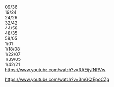 09/36                                                                                                                                     
19/24                                                                                                                                     
24/26                                                                                                                                     
32/42                                                                                                                                     
44/58                                                                                                                                     
48/35                                                                                                                                     
58/05                                                                                                                                     
1/01                                                                                                                                     
1/18/08                                                                                                                                   
1/22/07                                                                                                                                   
1/39/05                                                                                                                                   
1/42/21                                                                                                                                   
https://www.youtube.com/watch?v=RAEijyfNRVw                                                                                               

https://www.youtube.com/watch?v=3mGQtEpoCZg
